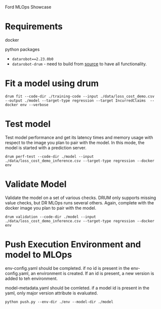 Ford MLOps Showcase

# Requirements

docker

python packages
* `datarobot==2.23.0b0`
* `datarobot-drum` - need to build from [source](https://github.com/datarobot/datarobot-user-models) to have all functionality.

# Fit a model using drum

`drum fit --code-dir ./training-code --input ./data/loss_cost_demo.csv --output ./model --target-type regression --target IncurredClaims  --docker env --verbose`

# Test model

Test model performance and get its latency times and memory usage with respect to the image you plan to pair with the model.  In this mode, the model is started with a prediction server. 

`drum perf-test --code-dir ./model --input ./data/loss_cost_demo_inference.csv --target-type regression --docker env`

# Validate Model

Validate the model on a set of various checks. DRUM only supports missing value checks, but DR MLOps runs several others.  Again, complete with the docker image you plan to pair with the model.  

`drum validation --code-dir ./model --input ./data/loss_cost_demo_inference.csv --target-type regression --docker env`

# Push Execution Environment and model to MLOps

env-config.yaml should be completed.  if no id is present in the env-config.yaml, an environment is created.  If an id is present, a new version is added to teh environment.   

model-metadata.yaml should be comleted.  if a model id is present in the yaml, only major version attribute is evaluated.  

`python push.py --env-dir ./env --model-dir ./model`
